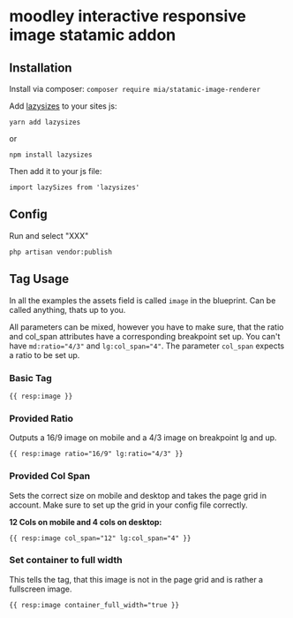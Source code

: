 # moodley interactive responsive image statamic addon

## Installation

Install via composer:
`composer require mia/statamic-image-renderer`

Add [lazysizes](https://github.com/aFarkas/lazysizes) to your sites js:

```
yarn add lazysizes
```
or
```
npm install lazysizes
```

Then add it to your js file:

```
import lazySizes from 'lazysizes'
```

## Config

Run and select "XXX"
```
php artisan vendor:publish
```
## Tag Usage

In all the examples the assets field is called `image` in the blueprint. Can be called anything, thats up to you.

All parameters can be mixed, however you have to make sure, that the ratio and col_span attributes have a corresponding breakpoint set up. You can't have `md:ratio="4/3"` and `lg:col_span="4"`. The parameter `col_span` expects a ratio to be set up.

### Basic Tag

```
{{ resp:image }}
```

### Provided Ratio

Outputs a 16/9 image on mobile and a 4/3 image on breakpoint lg and up.
```
{{ resp:image ratio="16/9" lg:ratio="4/3" }}
```

### Provided Col Span

Sets the correct size on mobile and desktop and takes the page grid in account. Make sure to set up the grid in your config file correctly.

**12 Cols on mobile and 4 cols on desktop:**
```
{{ resp:image col_span="12" lg:col_span="4" }}
```

### Set container to full width

This tells the tag, that this image is not in the page grid and is rather a fullscreen image.

```
{{ resp:image container_full_width="true }}
```


